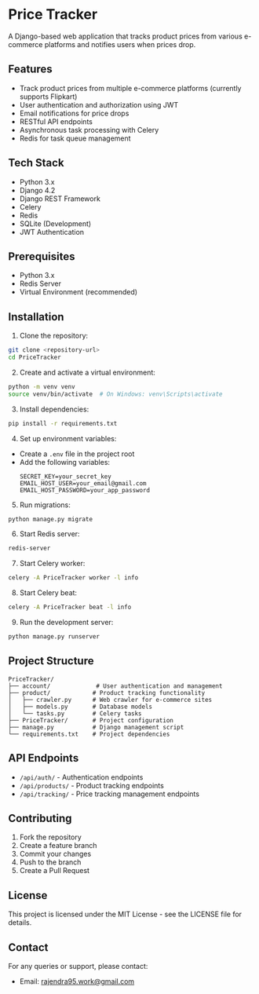 # Price Tracker

A Django-based web application that tracks product prices from various e-commerce platforms and notifies users when prices drop.

## Features

- Track product prices from multiple e-commerce platforms (currently supports Flipkart)
- User authentication and authorization using JWT
- Email notifications for price drops
- RESTful API endpoints
- Asynchronous task processing with Celery
- Redis for task queue management

## Tech Stack

- Python 3.x
- Django 4.2
- Django REST Framework
- Celery
- Redis
- SQLite (Development)
- JWT Authentication

## Prerequisites

- Python 3.x
- Redis Server
- Virtual Environment (recommended)

## Installation

1. Clone the repository:
```bash
git clone <repository-url>
cd PriceTracker
```

2. Create and activate a virtual environment:
```bash
python -m venv venv
source venv/bin/activate  # On Windows: venv\Scripts\activate
```

3. Install dependencies:
```bash
pip install -r requirements.txt
```

4. Set up environment variables:
- Create a `.env` file in the project root
- Add the following variables:
  ```
  SECRET_KEY=your_secret_key
  EMAIL_HOST_USER=your_email@gmail.com
  EMAIL_HOST_PASSWORD=your_app_password
  ```

5. Run migrations:
```bash
python manage.py migrate
```

6. Start Redis server:
```bash
redis-server
```

7. Start Celery worker:
```bash
celery -A PriceTracker worker -l info
```

8. Start Celery beat:
```bash
celery -A PriceTracker beat -l info
```

9. Run the development server:
```bash
python manage.py runserver
```

## Project Structure

```
PriceTracker/
├── account/             # User authentication and management
├── product/            # Product tracking functionality
│   ├── crawler.py      # Web crawler for e-commerce sites
│   ├── models.py       # Database models
│   └── tasks.py        # Celery tasks
├── PriceTracker/       # Project configuration
├── manage.py           # Django management script
└── requirements.txt    # Project dependencies
```

## API Endpoints

- `/api/auth/` - Authentication endpoints
- `/api/products/` - Product tracking endpoints
- `/api/tracking/` - Price tracking management endpoints

## Contributing

1. Fork the repository
2. Create a feature branch
3. Commit your changes
4. Push to the branch
5. Create a Pull Request

## License

This project is licensed under the MIT License - see the LICENSE file for details.

## Contact

For any queries or support, please contact:
- Email: rajendra95.work@gmail.com 
